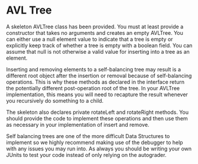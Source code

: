 # AVL Tree

A skeleton AVLTree class has been provided. You must at least provide a 
constructor that takes no arguments and creates an empty AVLTree. You 
can either use a null element value to indicate that a tree is empty or
explicitly keep track of whether a tree is empty with a boolean field. You
can assume that null is not otherwise a valid value for inserting into a 
tree as an element.

Inserting and removing elements to a self-balancing tree may result is a different root
object after the insertion or removal because of self-balancing operations. This is why
these methods as declared in the interface return the potentially different post-operation
root of the tree. In your AVLTree implementation, this means you will need to recapture
the result whenever you recursively do something to a child. 

The skeleton also declares private rotateLeft and rotateRight methods. You should 
provide the code to implement these operations and then use them as necessary in
your implementation of insert and remove.

Self balancing trees are one of the more difficult Data Structures to implement so 
we highly recommend making use of the debugger to help with any issues you may run into. 
As always you should be writing your own JUnits to test your code instead of only 
relying on the autograder. 
